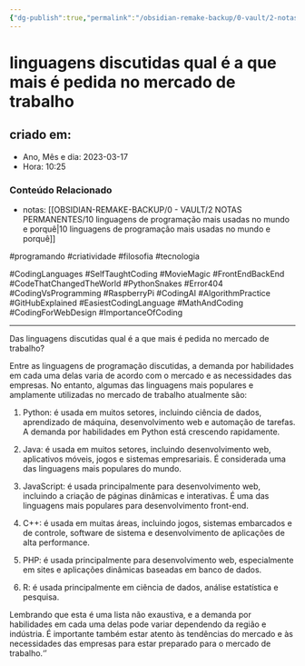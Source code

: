 ```yaml
---
{"dg-publish":true,"permalink":"/obsidian-remake-backup/0-vault/2-notas-permanentes/linguagens-discutidas-qual-e-a-que-mais-e-pedida-no-mercado-de-trabalho/","tags":["permanente","programando","criatividade","filosofia","tecnologia","CodingLanguages","SelfTaughtCoding","MovieMagic","FrontEndBackEnd","CodeThatChangedTheWorld","PythonSnakes","Error404","CodingVsProgramming","RaspberryPi","CodingAI","AlgorithmPractice","GitHubExplained","EasiestCodingLanguage","MathAndCoding","CodingForWebDesign","ImportanceOfCoding"],"dgHomeLink":true,"dgShowLocalGraph":true,"dgShowFileTree":true,"dgEnableSearch":true,"noteIcon":""}
---
```


# linguagens discutidas qual é a que mais é pedida no mercado de trabalho

## criado em: 

- Ano, Mês e dia: 2023-03-17
- Hora: 10:25

### Conteúdo Relacionado

- notas: [[OBSIDIAN-REMAKE-BACKUP/0 - VAULT/2 NOTAS PERMANENTES/10 linguagens de programação mais usadas no mundo e porquê\|10 linguagens de programação mais usadas no mundo e porquê]]

#programando #criatividade #filosofia #tecnologia 

#CodingLanguages #SelfTaughtCoding #MovieMagic #FrontEndBackEnd #CodeThatChangedTheWorld #PythonSnakes #Error404 #CodingVsProgramming #RaspberryPi #CodingAI #AlgorithmPractice #GitHubExplained #EasiestCodingLanguage #MathAndCoding #CodingForWebDesign #ImportanceOfCoding

---

Das linguagens discutidas qual é a que mais é pedida no mercado de trabalho?

Entre as linguagens de programação discutidas, a demanda por habilidades em cada uma delas varia de acordo com o mercado e as necessidades das empresas. No entanto, algumas das linguagens mais populares e amplamente utilizadas no mercado de trabalho atualmente são:

1. Python: é usada em muitos setores, incluindo ciência de dados, aprendizado de máquina, desenvolvimento web e automação de tarefas. A demanda por habilidades em Python está crescendo rapidamente.
    
2. Java: é usada em muitos setores, incluindo desenvolvimento web, aplicativos móveis, jogos e sistemas empresariais. É considerada uma das linguagens mais populares do mundo.
    
3. JavaScript: é usada principalmente para desenvolvimento web, incluindo a criação de páginas dinâmicas e interativas. É uma das linguagens mais populares para desenvolvimento front-end.
    
4. C++: é usada em muitas áreas, incluindo jogos, sistemas embarcados e de controle, software de sistema e desenvolvimento de aplicações de alta performance.
    
5. PHP: é usada principalmente para desenvolvimento web, especialmente em sites e aplicações dinâmicas baseadas em banco de dados.
    
6. R: é usada principalmente em ciência de dados, análise estatística e pesquisa.

Lembrando que esta é uma lista não exaustiva, e a demanda por habilidades em cada uma delas pode variar dependendo da região e indústria. É importante também estar atento às tendências do mercado e às necessidades das empresas para estar preparado para o mercado de trabalho.‘’